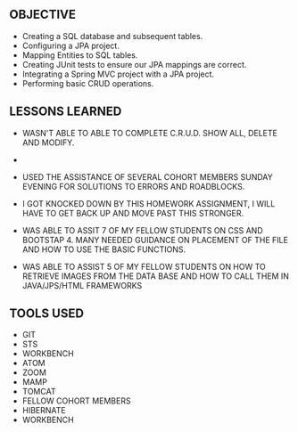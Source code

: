 ## OBJECTIVE
- Creating a SQL database and subsequent tables.
- Configuring a JPA project.
- Mapping Entities to SQL tables.
- Creating JUnit tests to ensure our JPA mappings are correct.
- Integrating a Spring MVC project with a JPA project.
- Performing basic CRUD operations.


## LESSONS LEARNED
- WASN'T ABLE TO ABLE TO COMPLETE C.R.U.D.   SHOW ALL, DELETE AND MODIFY.

-

- USED THE ASSISTANCE OF SEVERAL COHORT MEMBERS SUNDAY EVENING FOR SOLUTIONS TO ERRORS AND ROADBLOCKS.  

- I GOT KNOCKED DOWN BY THIS HOMEWORK ASSIGNMENT, I WILL HAVE TO GET BACK UP AND MOVE PAST THIS STRONGER.

- WAS ABLE TO ASSIT 7 OF MY FELLOW STUDENTS ON CSS AND BOOTSTAP 4.  MANY NEEDED GUIDANCE ON PLACEMENT OF THE FILE AND HOW TO USE THE BASIC FUNCTIONS.

-  WAS ABLE TO ASSIST 5 OF MY FELLOW STUDENTS ON HOW TO RETRIEVE IMAGES FROM THE DATA BASE AND HOW TO CALL THEM IN JAVA/JPS/HTML FRAMEWORKS


## TOOLS USED

- GIT
- STS
- WORKBENCH
- ATOM
- ZOOM
- MAMP
- TOMCAT
- FELLOW COHORT MEMBERS
- HIBERNATE
- WORKBENCH
